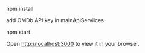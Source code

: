 npm install

add OMDb API key in mainApiServiices

npm start

Open [http://localhost:3000](http://localhost:3000) to view it in your browser.
